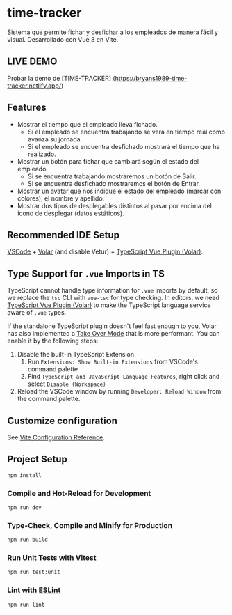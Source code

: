 # time-tracker

Sistema que permite fichar y desfichar a los empleados de manera fácil y visual. Desarrollado con Vue 3 en Vite.

## LIVE DEMO

Probar la demo de [TIME-TRACKER] (https://bryans1989-time-tracker.netlify.app/)

## Features

-   Mostrar el tiempo que el empleado lleva fichado.
    -   Si el empleado se encuentra trabajando se verá en tiempo real como avanza su jornada.
    -   Si el empleado se encuentra desfichado mostrará el tiempo que ha realizado.
-   Mostrar un botón para fichar que cambiará según el estado del empleado.
    -   Si se encuentra trabajando mostraremos un botón de Salir.
    -   Si se encuentra desfichado mostraremos el botón de Entrar.
-   Mostrar un avatar que nos indique el estado del empleado (marcar con colores), el nombre y apellido.
-   Mostrar dos tipos de desplegables distintos al pasar por encima del icono de desplegar (datos estáticos).

## Recommended IDE Setup

[VSCode](https://code.visualstudio.com/) + [Volar](https://marketplace.visualstudio.com/items?itemName=Vue.volar) (and disable Vetur) + [TypeScript Vue Plugin (Volar)](https://marketplace.visualstudio.com/items?itemName=Vue.vscode-typescript-vue-plugin).

## Type Support for `.vue` Imports in TS

TypeScript cannot handle type information for `.vue` imports by default, so we replace the `tsc` CLI with `vue-tsc` for type checking. In editors, we need [TypeScript Vue Plugin (Volar)](https://marketplace.visualstudio.com/items?itemName=Vue.vscode-typescript-vue-plugin) to make the TypeScript language service aware of `.vue` types.

If the standalone TypeScript plugin doesn't feel fast enough to you, Volar has also implemented a [Take Over Mode](https://github.com/johnsoncodehk/volar/discussions/471#discussioncomment-1361669) that is more performant. You can enable it by the following steps:

1. Disable the built-in TypeScript Extension
    1. Run `Extensions: Show Built-in Extensions` from VSCode's command palette
    2. Find `TypeScript and JavaScript Language Features`, right click and select `Disable (Workspace)`
2. Reload the VSCode window by running `Developer: Reload Window` from the command palette.

## Customize configuration

See [Vite Configuration Reference](https://vitejs.dev/config/).

## Project Setup

```sh
npm install
```

### Compile and Hot-Reload for Development

```sh
npm run dev
```

### Type-Check, Compile and Minify for Production

```sh
npm run build
```

### Run Unit Tests with [Vitest](https://vitest.dev/)

```sh
npm run test:unit
```

### Lint with [ESLint](https://eslint.org/)

```sh
npm run lint
```
